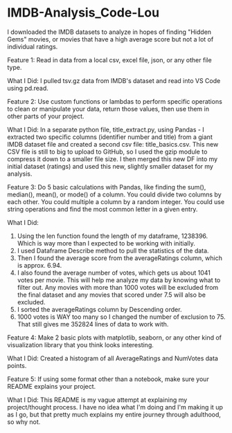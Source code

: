 # IMDB-Analysis_Code-Lou

I downloaded the IMDB datasets to analyze in hopes of finding "Hidden Gems" movies, or movies that have a high average score but not a lot of individual ratings. 

Feature 1: Read in data from a local csv, excel file, json, or any other file type. 

What I Did: I pulled tsv.gz data from IMDB's dataset and read into VS Code using pd.read. 

Feature 2: Use custom functions or lambdas to perform specific operations to clean or manipulate your data, return those values, then use them in other parts of your project.

What I Did:  In a separate python file, title_extract.py, using Pandas - I extracted two specific columns (identifier number and title) from a giant IMDB dataset file and created a second csv file: title_basics.csv. This new CSV file is still to big to upload to GitHub, so I used the gzip module to compress it down to a smaller file size. I then merged this new DF into my initial dataset (ratings) and used this new, slightly smaller dataset for my analysis. 

Feature 3: Do 5 basic calculations with Pandas, like finding the sum(), median(), mean(), or mode() of a column. You could divide two columns by each other. You could multiple a column by a random integer. You could use string operations and find the most common letter in a given entry. 

What I Did: 
1. Using the len function found the length of my dataframe, 1238396. Which is way more than I expected to be working with initially. 
2. I used Dataframe Describe method to pull the statistics of the data. 
3. Then I found the average score from the averageRatings column, which is approx. 6.94. 
4. I also found the average number of votes, which gets us about 1041 votes per movie. This will help me analyze my data by knowing what to filter out. Any movies with more than 1000 votes will be excluded from the final dataset and any movies that scored under 7.5 will also be excluded. 
5. I sorted the averageRatings column by Descending order. 
6. 1000 votes is WAY too many so I changed the number of exclusion to 75. That still gives me 352824 lines of data to work with. 

Feature 4: Make 2 basic plots with matplotlib, seaborn, or any other kind of visualization library that you think looks interesting.

What I Did: Created a histogram of all AverageRatings and NumVotes data points. 

Feature 5: If using some format other than a notebook, make sure your README explains your project. 

What I Did: This README is my vague attempt at explaining my project/thought process. I have no idea what I'm doing and I'm making it up as I go, but that pretty much explains my entire journey through adulthood, so why not. 

